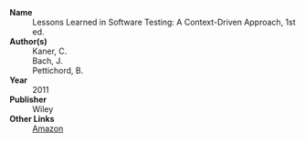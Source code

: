 
<dl>
	<dt><strong>Name</strong></dt>
	<dd>Lessons Learned in Software Testing: A Context-Driven Approach, 1st ed.</dd>
	<dt><strong>Author(s)</strong></dt>
	<dd>Kaner, C.</dd>
	<dd>Bach, J.<dd>
	<dd>Pettichord, B.<dd>
	<dt><strong>Year</strong></dt>
	<dd>2011</dd>
	<dt><strong>Publisher</strong></dt>
	<dd>Wiley</dd>
	<dt><strong>Other Links</strong></dt>
	<dd>
	<a href="https://www.amazon.com/Lessons-Learned-Software-Testing-Context-Driven/dp/0471081124">Amazon</a>
	</dd>
</dl>
